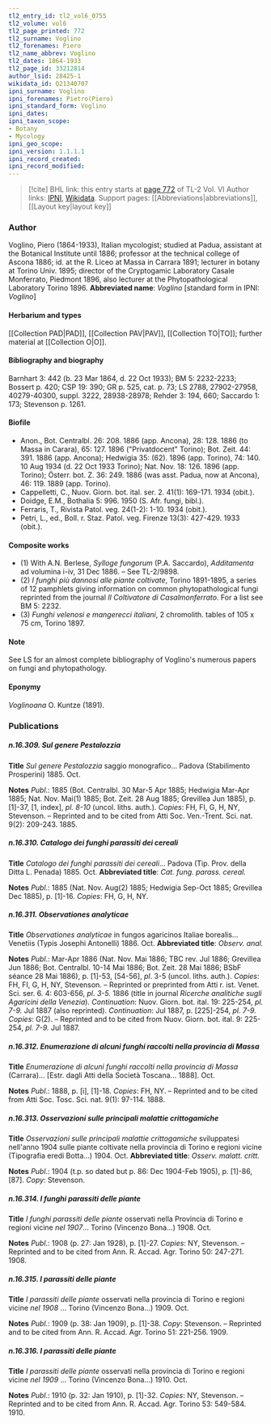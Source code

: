 ```yaml
---
tl2_entry_id: tl2_vol6_0755
tl2_volume: vol6
tl2_page_printed: 772
tl2_surname: Voglino
tl2_forenames: Piero
tl2_name_abbrev: Voglino
tl2_dates: 1864-1933
tl2_page_id: 33212814
author_lsid: 28425-1
wikidata_id: Q21340707
ipni_surname: Voglino
ipni_forenames: Pietro(Piero)
ipni_standard_form: Voglino
ipni_dates: 
ipni_taxon_scope: 
- Botany
- Mycology
ipni_geo_scope: 
ipni_version: 1.1.1.1
ipni_record_created: 
ipni_record_modified:
---
```


> [!cite] BHL link: this entry starts at [page 772](https://www.biodiversitylibrary.org/page/33212814) of TL-2 Vol. VI
> Author links: [IPNI](https://www.ipni.org/a/28425-1), [Wikidata](https://www.wikidata.org/wiki/Q21340707). Support pages: [[Abbreviations|abbreviations]], [[Layout key|layout key]]

### Author

Voglino, Piero (1864-1933), Italian mycologist; studied at Padua, assistant at the Botanical Institute until 1886; professor at the technical college of Ascona 1886; id. at the R. Liceo at Massa in Carrara 1891; lecturer in botany at Torino Univ. 1895; director of the Cryptogamic Laboratory Casale Monferrato, Piedmont 1896, also lecturer at the Phytopathological Laboratory Torino 1896. 
**Abbreviated name**: *Voglino* \[standard form in IPNI: *Voglino*\]

#### Herbarium and types

[[Collection PAD|PAD]], [[Collection PAV|PAV]], [[Collection TO|TO]]; further material at [[Collection O|O]].

#### Bibliography and biography

Barnhart 3: 442 (b. 23 Mar 1864, d. 22 Oct 1933); BM 5: 2232-2233; Bossert p. 420; CSP 19: 390; GR p. 525, cat. p. 73; LS 2788, 27902-27958, 40279-40300, suppl. 3222, 28938-28978; Rehder 3: 194, 660; Saccardo 1: 173; Stevenson p. 1261.

#### Biofile

- Anon., Bot. Centralbl. 26: 208. 1886 (app. Ancona), 28: 128. 1886 (to Massa in Carara), 65: 127. 1896 ("Privatdocent" Torino); Bot. Zeit. 44: 391. 1886 (app. Ancona); Hedwigia 35: (62). 1896 (app. Torino), 74: 140. 10 Aug 1934 (d. 22 Oct 1933 Torino); Nat. Nov. 18: 126. 1896 (app. Torino); Österr. bot. Z. 36: 249. 1886 (was asst. Padua, now at Ancona), 46: 119. 1889 (app. Torino).
- Cappelletti, C., Nuov. Giorn. bot. ital. ser. 2. 41(1): 169-171. 1934 (obit.).
- Doidge, E.M., Bothalia 5: 996. 1950 (S. Afr. fungi, bibl.).
- Ferraris, T., Rivista Patol. veg. 24(1-2): 1-10. 1934 (obit.).
- Petri, L., ed., Boll. r. Staz. Patol. veg. Firenze 13(3): 427-429. 1933 (obit.).

#### Composite works

- (1) With A.N. Berlese, *Sylloge fungorum* (P.A. Saccardo), *Additamenta* ad volumina i-iv, 31 Dec 1886. – See TL-2/9898.
- (2) *I funghi più dannosi alle piante coltivate*, Torino 1891-1895, a series of 12 pamphlets giving information on common phytopathological fungi reprinted from the journal *Il Coltivatore di Casalmonferrato*. For a list see BM 5: 2232.
- (3) *Funghi velenosi e mangerecci italiani*, 2 chromolith. tables of 105 x 75 cm, Torino 1897.

#### Note

See LS for an almost complete bibliography of Voglino's numerous papers on fungi and phytopathology.

#### Eponymy

*Voglinoana* O. Kuntze (1891).

### Publications

##### n.16.309. Sul genere Pestalozzia

**Title**
*Sul genere Pestalozzia* saggio monografico... Padova (Stabilimento Prosperini) 1885. Oct.

**Notes**
*Publ*.: 1885 (Bot. Centralbl. 30 Mar-5 Apr 1885; Hedwigia Mar-Apr 1885; Nat. Nov. Mai(1) 1885; Bot. Zeit. 28 Aug 1885; Grevillea Jun 1885), p. \[1\]-37, \[1, index\], *pl. 8-10* (uncol. liths. auth.). *Copies*: FH, FI, G, H, NY, Stevenson. – Reprinted and to be cited from Atti Soc. Ven.-Trent. Sci. nat. 9(2): 209-243. 1885.

##### n.16.310. Catalogo dei funghi parassiti dei cereali

**Title**
*Catalogo dei funghi parassiti dei cereali*... Padova (Tip. Prov. della Ditta L. Penada) 1885. Oct.
**Abbreviated title**: *Cat. fung. parass. cereal.*

**Notes**
*Publ*.: 1885 (Nat. Nov. Aug(2) 1885; Hedwigia Sep-Oct 1885; Grevillea Dec 1885), p. \[1\]-16. *Copies*: FH, G, H, NY.

##### n.16.311. Observationes analyticae

**Title**
*Observationes analyticae* in fungos agaricinos Italiae borealis... Venetiis (Typis Josephi Antonelli) 1886. Oct.
**Abbreviated title**: *Observ. anal.*

**Notes**
*Publ*.: Mar-Apr 1886 (Nat. Nov. Mai 1886; TBC rev. Jul 1886; Grevillea Jun 1886; Bot. Centralbl. 10-14 Mai 1886; Bot. Zeit. 28 Mai 1886; BSbF séance 28 Mai 1886), p. \[1\]-53, \[54-56\], *pl*. 3-5 (uncol. liths. auth.). *Copies*: FH, FI, G, H, NY, Stevenson. – Reprinted or preprinted from Atti r. ist. Venet. Sci. ser. 6. 4: 603-656, *pl. 3-5.* 1886 (title in journal *Ricerche analitiche sugli Agaricini della Venezia*).
*Continuation*: Nuov. Giorn. bot. ital. 19: 225-254, *pl. 7-9.* Jul 1887 (also reprinted).
*Continuation*: Jul 1887, p. \[225\]-254, *pl. 7-9. Copies*: G(2). – Reprinted and to be cited from Nuov. Giorn. bot. ital. 9: 225-254, *pl. 7-9.* Jul 1887.

##### n.16.312. Enumerazione di alcuni funghi raccolti nella provincia di Massa

**Title**
*Enumerazione di alcuni funghi raccolti nella provincia di Massa* (Carrara)... \[Estr. dagli Atti della Società Toscana... 1888\]. Oct.

**Notes**
*Publ*.: 1888, p. \[i\], \[1\]-18. *Copies*: FH, NY. – Reprinted and to be cited from Atti Soc. Tosc. Sci. nat. 9(1): 97-114. 1888.

##### n.16.313. Osservazioni sulle principali malattie crittogamiche

**Title**
*Osservazioni sulle principali malattie crittogamiche* sviluppatesi nell'anno 1904 sulle piante coltivate nella provincia di Torino e regioni vicine (Tipografia eredi Botta...) 1904. Oct.
**Abbreviated title**: *Osserv. malatt. critt.*

**Notes**
*Publ*.: 1904 (t.p. so dated but p. 86: Dec 1904-Feb 1905), p. \[1\]-86, \[87\]. *Copy*: Stevenson.

##### n.16.314. I funghi parassiti delle piante

**Title**
*I funghi parassiti delle piante* osservati nella Provincia di Torino e regioni vicine *nel 1907*... Torino (Vincenzo Bona...) 1908. Oct.

**Notes**
*Publ*.: 1908 (p. 27: Jan 1928), p. \[1\]-27. *Copies*: NY, Stevenson. – Reprinted and to be cited from Ann. R. Accad. Agr. Torino 50: 247-271. 1908.

##### n.16.315. I parassiti delle piante

**Title**
*I parassiti delle piante* osservati nella provincia di Torino e regioni vicine *nel 1908* ... Torino (Vincenzo Bona...) 1909. Oct.

**Notes**
*Publ*.: 1909 (p. 38: Jan 1909), p. \[1\]-38. *Copy*: Stevenson. – Reprinted and to be cited from Ann. R. Accad. Agr. Torino 51: 221-256. 1909.

##### n.16.316. I parassiti delle piante

**Title**
*I parassiti delle piante* osservati nella provincia di Torino e regioni vicine *nel 1909* ... Torino (Vincenzo Bona...) 1910. Oct.

**Notes**
*Publ*.: 1910 (p. 32: Jan 1910), p. \[1\]-32. *Copies*: NY, Stevenson. – Reprinted and to be cited from Ann. R. Accad. Agr. Torino 53: 549-584. 1910.

